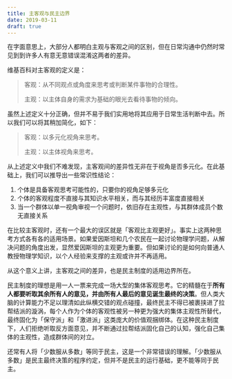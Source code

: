 ```yaml
---
title: 主客观与民主边界
date: 2019-03-11
draft: true
---
```


在字面意思上，大部分人都明白主观与客观之间的区别，但在日常沟通中仍然时常见到到许多人有意无意错误混淆这两者的差异。

维基百科对主客观的定义是：

>客观：从不同观点或角度来思考或判断某件事物的合理性。
>
>主观：以主体自身的需求为基础的眼光去看待事物的倾向。

虽然上述定义十分正确，但并不易于我们实用地将其应用于日常生活判断中去。所以我们可以将其稍加简化，如下：

>客观：以多元化视角来思考。
>
>主观：以主体视角来思考。

从上述定义中我们不难发现，主客观间的差异性无非在于视角是否多元化。在此基础上，我们可以推导出一些常识性结论：

1. 个体是具备客观思考可能性的，只要你的视角足够多元化
2. 个体的客观程度不直接与其知识水平相关，而与其经历丰富度直接相关
3. 当一个群体以单一视角审视一个问题时，依旧存在主观性，与其群体成员个数无直接关系

在比较主客观时，还有一个最大的误区就是「客观比主观更好」。事实上这两种思考方式各有各的适用场景。如果爱因斯坦和几个农民在一起讨论物理学问题，从解决问题的角度出发，显然爱因斯坦的主观更为重要。但如果讨论的是如何向普通人教授物理学知识，以个人经验来支撑的主观或许并不再适用。

从这个意义上讲，主客观之间的差异，也是民主制度的适用边界所在。

民主制度的理想是用一人一票来完成一场大型的集体客观思考。它的精髓在于**所有人都要听取其余所有人的意见，并由所有人最后的意见诞生最终的决策**。但人类大脑的计算能力不足以理清如此纵横交错的观点碰撞，最终民主不得已被裹挟进了拉帮结派的漩涡，每个人作为个体的客观性被另一种更为强大的集体主观性所替代，最终固化为「保守派」和「激进派」这类庞大的价值观捆绑体。在这种民主制度下，人们拒绝听取反方面意见，并不断通过拉帮结派固化自己的认知，强化自己集体的主观性，造成群体间的对立。



还常有人将「少数服从多数」等同于民主，这是一个非常错误的理解。「少数服从多数」是民主最终决策的程序约定，但并不是民主的运行基础，更不能等同于民主。

